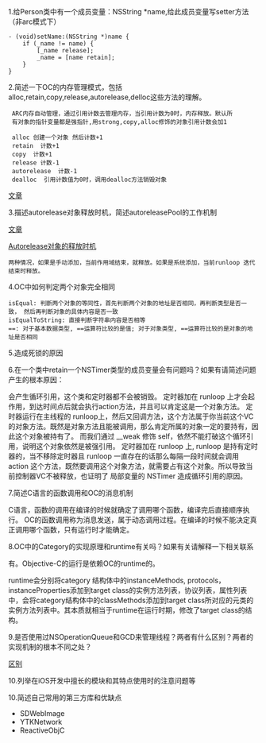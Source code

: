 1.给Person类中有一个成员变量：NSString *name,给此成员变量写setter方法（非arc模式下）

	- (void)setName:(NSString *)name {
	    if (_name != name) {
	        [_name release];
	        _name = [name retain];
	    }
	}
	
2.简述一下OC的内存管理模式，包括alloc,retain,copy,release,autorelease,delloc这些方法的理解。

	 ARC内存自动管理，通过引用计数去管理内存，当引用计数为0时，内存释放。默认所
	 有对象的指针变量都是强指针,用strong,copy,alloc修饰的对象引用计数会加1
	 
	 alloc 创建一个对象 然后计数+1
	 retain  计数+1
	 copy  计数+1
	 release 计数-1
	 autorelease  计数-1
	 dealloc  引用计数值为0时，调用dealloc方法销毁对象
	 
	 
[文章](https://www.jianshu.com/p/48665652e4e4)


3.描述autorelease对象释放时机，简述autoreleasePool的工作机制

[文章](https://blog.sunnyxx.com/2014/10/15/behind-autorelease/)

[Autorelease对象的释放时机](https://www.jianshu.com/p/cfbe4c010dd0)

	两种情况，如果是手动添加，当前作用域结束，就释放。如果是系统添加，当前runloop 迭代结束时释放。
	
4.OC中如何判定两个对象完全相同
	
	isEqual: 判断两个对象的等同性，首先判断两个对象的地址是否相同，再判断类型是否一致， 然后再判断对象的具体内容是否一致
	isEqualToString: 直接判断字符串内容是否相等
	==: 对于基本数据类型, ==运算符比较的是值; 对于对象类型, ==运算符比较的是对象的地址是否相同
	
5.造成死锁的原因


6.在一个类中retain一个NSTimer类型的成员变量会有问题吗？如果有请简述问题产生的根本原因：

会产生循环引用，这个类和定时器都不会被销毁。
定时器加在 runloop 上才会起作用，到达时间点后就会执行action方法，并且可以肯定这是一个对象方法。 定时器运行在主线程的
runloop上，然后又回调方法，这个方法属于你当前这个VC的对象方法。既然是对象方法且能被调用，那么肯定所属的对象一定的要持有，因此这个对象被持有了。
而我们通过 __weak 修饰 self，依然不能打破这个循环引用，说明这个对象依然是被强引用。
定时器加在 runloop 上, runloop 是持有定时器的，当不移除定时器且 runloop 一直存在的话那么每隔一段时间就会调用 action 这个方法，既然要调用这个对象方法，就需要占有这个对象。所以导致当前控制器VC不被释放，也证明了 局部变量的 NSTimer 造成循环引用的原因。

7.简述C语言的函数调用和OC的消息机制

C语言，函数的调用在编译的时候就确定了调用哪个函数，编译完后直接顺序执行。
OC的函数调用称为消息发送，属于动态调用过程。在编译的时候不能决定真正调用哪个函数，只有运行时才能确定。

8.OC中的Category的实现原理和runtime有关吗？如果有关请解释一下相关联系

有。Objective-C的运行是依赖OC的runtime的。

runtime会分别将category 结构体中的instanceMethods, protocols，instanceProperties添加到target class的实例方法列表，协议列表，属性列表中，会将category结构体中的classMethods添加到target class所对应的元类的实例方法列表中。其本质就相当于runtime在运行时期，修改了target class的结构。

9.是否使用过NSOperationQueue和GCD来管理线程？两者有什么区别？两者的实现机制的根本不同之处？

[区别](https://www.jianshu.com/p/d09e2638eb27)


10.列举在iOS开发中擅长的模块和其特点使用时的注意问题等


10.简述自己常用的第三方库和优缺点

* SDWebImage
* YTKNetwork
* ReactiveObjC
